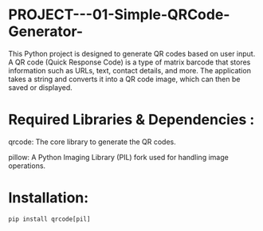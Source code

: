 # PROJECT---01-Simple-QRCode-Generator-
This Python project is designed to generate QR codes based on user input. A QR code (Quick Response Code) is a type of matrix barcode that stores information such as URLs, text, contact details, and more. The application takes a string and converts it into a QR code image, which can then be saved or displayed.

# Required Libraries & Dependencies :
qrcode: The core library to generate the QR codes.

pillow: A Python Imaging Library (PIL) fork used for handling image operations.

# Installation:
    pip install qrcode[pil]
